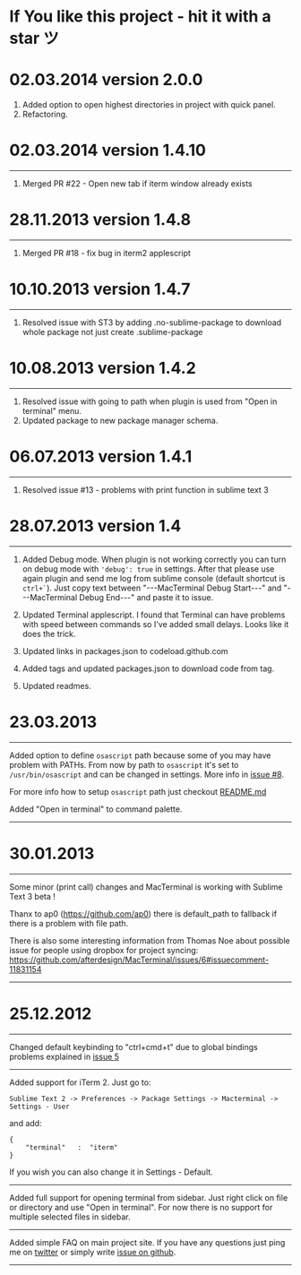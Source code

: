 # If You like this project - hit it with a star ツ

# 02.03.2014 version 2.0.0

1. Added option to open highest directories in project with quick panel.
2. Refactoring.

# 02.03.2014 version 1.4.10

---

1. Merged PR #22 - Open new tab if iterm window already exists

# 28.11.2013 version 1.4.8

---

1. Merged PR #18 - fix bug in iterm2 applescript

# 10.10.2013 version 1.4.7

---

1. Resolved issue with ST3 by adding .no-sublime-package to download whole package not just create .sublime-package


# 10.08.2013 version 1.4.2

---

1. Resolved issue with going to path when plugin is used from "Open in terminal" menu.
2. Updated package to new package manager schema.

# 06.07.2013 version 1.4.1

---

1. Resolved issue #13 - problems with print function in sublime text 3

# 28.07.2013 version 1.4

---

1. Added Debug mode.
    When plugin is not working correctly you can turn on debug mode with ```'debug': true``` in settings.
    After that please use again plugin and send me log from sublime console (default shortcut is ``` ctrl+` ```).
    Just copy text between "---MacTerminal Debug Start---" and "---MacTerminal Debug End---" and paste it to issue.

2. Updated Terminal applescript.
    I found that Terminal can have problems with speed between commands so I've added small delays.
    Looks like it does the trick.

3. Updated links in packages.json to codeload.github.com

4. Added tags and updated packages.json to download code from tag.

5. Updated readmes.

# 23.03.2013

---

Added option to define ``` osascript ``` path because some of you may have problem with PATHs.
From now by path to ``` osascript ``` it's set to ``` /usr/bin/osascript ``` and can be changed in settings.
More info in [issue #8](https://github.com/afterdesign/MacTerminal/issues/8).

For more info how to setup ``` osascript ``` path just checkout [README.md](https://github.com/afterdesign/MacTerminal)

Added "Open in terminal" to command palette.

---

# 30.01.2013

---

Some minor (print call) changes and MacTerminal is working with Sublime Text 3 beta !

Thanx to ap0 (https://github.com/ap0) there is default_path to fallback if there is a problem with file path.

There is also some interesting information from Thomas Noe
about possible issue for people using dropbox for project syncing:
https://github.com/afterdesign/MacTerminal/issues/6#issuecomment-11831154

---



# 25.12.2012

---

Changed default keybinding to "ctrl+cmd+t" due to global bindings problems
explained in [issue 5](https://github.com/afterdesign/MacTerminal/issues/5)

---

Added support for iTerm 2. Just go to:

```
Sublime Text 2 -> Preferences -> Package Settings -> Macterminal -> Settings - User
```

and add:

```
{
    "terminal"   :  "iterm"
}
```
If you wish you can also change it in Settings - Default.

---

Added full support for opening terminal from sidebar.
Just right click on file or directory and use "Open in terminal".
For now there is no support for multiple selected files in sidebar.

---

Added simple FAQ on main project site. If you have any questions just
ping me on [twitter](http://twitter.com/afterdeign) or
simply write [issue on github](https://github.com/afterdesign/MacTerminal/issues).

---
